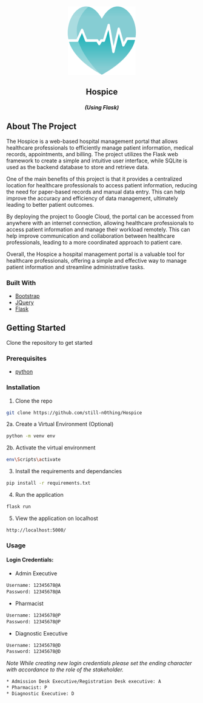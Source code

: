 <!-- PROJECT LOGO -->
<br />
<p align="center">
    <img src="static/img/logo.svg" alt="Logo" width="180" height="180">
  </a>

  <h2 align="center">Hospice</h2>
  <h5 align="center"><em>(Using Flask)</em></h5>
</p>



<!-- ABOUT THE PROJECT -->
## About The Project
The Hospice is a web-based hospital management portal that allows healthcare professionals to efficiently manage patient information, medical records, appointments, and billing. The project utilizes the Flask web framework to create a simple and intuitive user interface, while SQLite is used as the backend database to store and retrieve data.

One of the main benefits of this project is that it provides a centralized location for healthcare professionals to access patient information, reducing the need for paper-based records and manual data entry. This can help improve the accuracy and efficiency of data management, ultimately leading to better patient outcomes.

By deploying the project to Google Cloud, the portal can be accessed from anywhere with an internet connection, allowing healthcare professionals to access patient information and manage their workload remotely. This can help improve communication and collaboration between healthcare professionals, leading to a more coordinated approach to patient care.

Overall, the Hospice a hospital management portal is a valuable tool for healthcare professionals, offering a simple and effective way to manage patient information and streamline administrative tasks.

### Built With

* [Bootstrap](https://getbootstrap.com)
* [JQuery](https://jquery.com)
* [Flask](https://palletsprojects.com/p/flask/)



<!-- GETTING STARTED -->
## Getting Started

Clone the repository to get started

### Prerequisites

* [python](https://www.python.org/)

### Installation

1. Clone the repo
```sh
git clone https://github.com/still-n0thing/Hospice
```
2a. Create a Virtual Environment (Optional)
```sh
python -m venv env
```
2b. Activate the virtual environment 
```sh
env\Scripts\activate
```
3. Install the requirements and dependancies
```sh
pip install -r requirements.txt
```
4. Run the application
```python
flask run
```
5. View the application on localhost
```
http://localhost:5000/
```


### Usage

#### Login Credentials:

* Admin Executive
```sh
Username: 12345678@A
Password: 12345678@A
```

* Pharmacist
```sh
Username: 12345678@P
Password: 12345678@P
```

* Diagnostic Executive
```sh
Username: 12345678@D
Password: 12345678@D
```

*Note While creating new login credentials please set the ending character with accordance to the role of the stakeholder.*

    * Admission Desk Executive/Registration Desk executive: A
    * Pharmacist: P
    * Diagnostic Executive: D